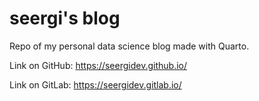 # seergi's blog

Repo of my personal data science blog made with Quarto.

Link on GitHub: https://seergidev.github.io/

Link on GitLab: https://seergidev.gitlab.io/
